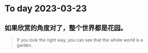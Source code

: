 
# To day 2023-03-23


## 如果欣赏的角度对了，整个世界都是花园。
> If you look the right way, you can see that the whole world is a garden.

    